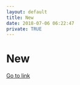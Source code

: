 ```yaml
---
layout: default
title: New
date: 2018-07-06 06:22:47
private: TRUE
---
```


# New

[Go to link](https://new.com)

